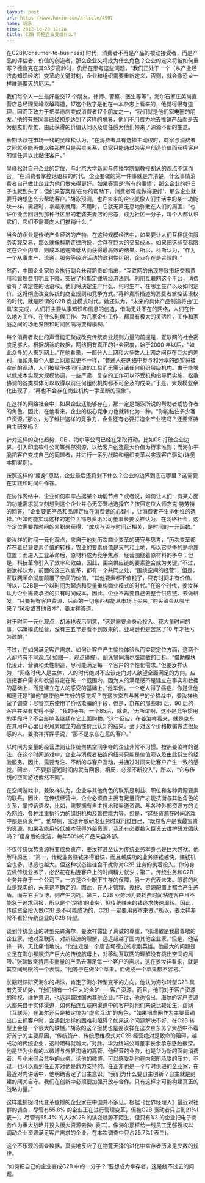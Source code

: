 ```yaml
---
layout: post
url: https://www.huxiu.com/article/4907
name: 胡泳
time: 2012-10-20 11:28
title: C2B 将把企业变成什么？
---
```

在C2B(Consumer-to-business) 时代，消费者不再是产品的被动接受者，而是产品的评估者、价值的创造者，那么企业又将成为什么角色？企业的定义将被如何重写？德鲁克在其95岁高龄时，仍然在思考这些问题，“我们正处于一个（从产业经济向知识经济）变革的关键时刻，企业和组织需要重新定义，否则，就会像恐龙一样难逃覆灭的厄运。”

我们每个人一生最好能交17 个朋友，律师、警察、医生等等”，海尔石家庄美尚直营店总经理吴峰松解释道，17这个数字是他在一本杂志上看来的，他觉得很有道理，因而正致力于把美尚店变成消费者17个朋友之一，“我们就是他们家电圈的朋友。”他的有些同事已经初步达到了这样的境界，他们不用费力地去推销产品而是去为朋友们帮忙，由此获得的价值认同以及信任感为他们带来了源源不断的生意。

长期活跃在市场一线的吴峰松认为，“在消费者具有选择主动权时，商家与消费者之间就不能再像以往那样只是买卖关系，商家只能通过为客户创造价值而获得客户的信任并以此黏住客户。”

吴峰松对自己企业的定位，与北京大学新闻与传播学院副教授胡泳的观点不谋而合，“在消费者掌控话语权的时代，企业要做的第一件事就是弄清楚，什么事情消费者自己做比企业为他们做来得更好。如果答案是‘所有的事情’，那么企业的好日子也就到头了；但如果答案是‘在你的帮助下，消费者可能做得更好’，那么企业就要开始想怎么去帮助客户。”胡泳预测，也许未来的企业就像人们生活中的某一功能块一样，需要时，拿起来就用，不用时，它就无声无息地弥散在人们的周围，“也许企业会回归到那种社区里的老婆夫妻店的形态，成为社区一分子，每个人都认识它们，它们不需要向人们推销什么。”

当今的企业是传统产业经济的产物。在这种规模经济中，如果要让人们互相提供服务实现交易，那么就像科斯定律所说，会存在巨大的交易成本。如果把这些交易限定在企业内部，则成本迅速降低从而获得最高效的结果。所以，科斯认为，“作为一个从事生产、流通、服务等经济活动的盈利性组织，企业存在是合理的。”

然而，中国企业家协会执行副会长蒋黔贵却指出，“互联网的出现导致市场交易费用和管理费用明显下降，突破了科斯定律等经济法则。利用互联网这个平台，消费者有了决定性的话语权，他们将决定生产什么、何时生产、在哪里生产以及如何定价。这将彻底改变传统的商业规则和竞争方式。”蒋黔贵所描述的消费者掌控话语权的时代，就是所谓的C2B 商业模式时代。她还认为，“未来的具体产品制造将由‘工具’来完成，人们将主要从事知识和信息的创造，借助无处不在的网络，人们在什么地方工作、在什么时候工作、为几家企业工作，都具有极大的灵活性，工作和家庭之间的场地界限和时间区隔将变得模糊。”

每个消费者发出的声音能汇聚成改变传统商业规则力量的前提是，互联网的社会密度足够大。根据胡泳的数据，网络拥有真正的社会密度，始于2000 年以后，“如此众多的人来到网上。”在他看来，一部分人上网和大多数人上网之间存在巨大的差别，而如果每个人都上网那就更不一样，“普通人在网络中参与和分享的欲望将被空前的调动，人们被赋予共同行动的工具而无需诉诸任何组织层级机构。由于能够以低成本实现大规模协调，一些严肃、复杂的工作可以不受机构指导而实施，松散协调的各类群体可以取得以前任何组织机构都不可企及的成果。”于是，大规模业余化出现了，“再也不会存在商业机构一手垄断的现象”。

在这样的网络社会中，如果企业还能够存在，那一定是胡泳所说的帮助者或协作者的角色。因此，在他看来，企业的核心竞争力也就转化为一种，“你能黏住多少客户资源。”那么，为了维护这样的竞争力，企业还有必要打造全产业链吗？还要坚持自主研发吗？

针对这样的变化趋势，GE 、海尔等公司已经在采取行动，比如GE 打破企业边界，引入印度软件公司等外部资源，以给客户创造最大价值为行事准则；而海尔干脆把客户变成自己的同盟者，并进行一系列战略和组织变革以实现客户驱动(详见本期案例)。

按照这样的“瘦身”思路，企业最后还将剩下什么？企业的边界到底在哪里？这需要在实践和时间中作答。

在协作网络中，企业如何牢牢占据某个功能节点？或者说，如何让人们一有某方面的功能需求就立刻想到这个企业并心无旁骛地选择它？按照定位大师杰克·特劳特的回答，“企业要把产品和品牌定位在消费者的心智中，让消费者产生排他性的选择。”但如何能实现这样的定位？锡恩资讯公司董事长姜汝祥认为，在网络社会，这个定位需要靠时间的累积来获得，“成功与否与时间正相关，是时间的一元函数。”

姜汝祥的时间一元化观点，来自于他对历次商业变革的研究与思考，“历次变革都存在着经营要素价值的转移。农业的要素价值是天气和土地，所以它竞争的是地理位置；而进入工业革命后，原材料成为竞争焦点，经营围绕着原材料的争夺；但是，科技革命引入了效率和效益，因此，围绕供应链的要素整合成为关键。”不过，姜汝祥认为，前面的这三次变革，都有一个共同之处，“围绕空间的经营”，但是，互联网革命彻底颠覆了空间的价值，“其他要素都不值钱了，只有时间才有价值。所以，C2B是一个以时间为起点和变量重构商业模式的时代。”在这个时代，姜汝祥认为企业需要承担的只有时间成本，因此，企业不需要自己去整合供应链、去做研发，“只要拥有客户资源，后面的一切东西都能从市场上买来。”购买资金从哪里来？“风投或其他资本”，姜汝祥答道。

对于时间一元化观点，胡泳也表示同意，“这是需要全身心投入、花大量时间的事，C2B模式经营，没有三五年是看不到效果的，亚马逊也是苦熬了10 年才扭亏为盈的。”

不过，在如何满足客户需求、如何让客户产生愉悦体验从而实现定位方面，这两个人却持有不同观点( 如图一，观点碰撞)。胡泳赞同海尔张瑞敏的目标，“借助模块化设计、营销和柔性制造，尽可能满足每一个客户的个性化需求。”但姜汝祥认为，“网络时代人是主体，人的时代绝对不应该走向对人欲望全面满足的方向。应该把客户需求和欲望界定在某一个范围内。因为人的满足感不是建立在事实和数据的基础上，而是建立在人的感受的基础上。”他举例，一个老人得了癌症，你是让他知道还是“骗他”能使他产生好的感觉呢？在这次京东与苏宁的价格战中，姜汝祥也做了调查：尽管京东使用了价格欺骗的手段，但是，京东的那些85 后、90 后的客户并没有觉得不妥，“我的秘书，一个85后，就说，‘无所谓啊，这不是竞争惯用的手段吗？不会影响我继续在它上面购物。’”这个反应，在姜汝祥看来，就是京东在其用户心里日积月累建立的高性价比认知的结果。至于对这个价格欺骗做法很反感的人，姜汝祥挥挥手说，“那不是京东在意的客户。”

以时间为变量的经营法则让传统聚焦空间争夺的企业非常不习惯。按照姜汝祥的说法，在这个时间游戏中，企业与消费者粘连的纽带只能是价值观以及由此衍生的经验服务，因此，需要专注、不断的与客户互动，并通过时间来让客户产生一致的感觉。因此，“不要指望短时间内就有回报，相反，必须不断投入”，所以，“它与传统的空间游戏截然不同”。　

在空间游戏中，姜汝祥认为，企业与其他角色的联系是利益、职位和各种资源要素的联系，因此，在传统经营中，企业必须自主拥有足量资产才能抗衡与其他角色的关系，掌控话语权，比如，需要拥有自主技术和渠道资源、与各种外部资源方的关系网络、各种注重执行力的组织机构及管控能力等。但是，“这些资源在时间游戏中都是负资产”。他举例，宝洁开放研发业务时就问过自己，“既然客户是我最宝贵的资源，如果我能用较低成本获得外部资源，我还有必要投入巨资去维护研发团队吗？”瘦身后的宝洁，每年50%的产品来自外部。

不仅传统优势资源将变成负资产，姜汝祥甚至认为传统业务本身也是巨大包袱。他解释原因，“第一，传统业务赚钱来得很快，而且越成功的业务赚钱越快，赚钱机会也多，诱惑也越大。但这种状态往往会干扰你对C2B 业务的执着投入。你分身去做传统业务了，必然花在粘连客户上的时间精力就少；第二，传统业务和C2B 业务并存于一个公司下，一方是企业眼下生存的保障，另一方代表未来。眼前的利益是现实的，未来是不确定的，因此，在人才管理、授权、资源配置上都会产生矛盾。而左右手互博，则产生内耗。第三，C2B 业务因为要耗费时间粘连客户且不能急于追求回报，所以是个‘烧钱’的业务，但传统赚来的钱追求快速周转。因此，传统资金投入做C2B 是不可能成功的，C2B 一定要用资本来做。”所以，姜汝祥非常不看好传统企业的C2B 转型。

谈到传统企业的转型先锋海尔，姜汝祥露出了真诚的尊重，“张瑞敏是我最尊敬的企业家，他对互联网、对新经济的理解，远远超越了国内其他企业家。”但是，他话锋一转，无比痛惜地说，“他注定是一个唐吉坷德式的悲剧英雄。他最大的问题是立足在海尔那艘资产巨大的传统航母上，对移动互联网的理解没有跳出空间的局限。”张瑞敏坚持用多批量的产品去满足每一个客户的需求，这在姜汝祥看来，就是其空间局限的一个表现，“他等于在做N个苹果。而做成一个苹果都不容易。”

长期跟踪研究海尔的胡泳，肯定了海尔转型变革的方向。他认为海尔转型C2B 具有先天优势，“他们拥有一个巨大的金矿——客户资源。而且，他们对于客户资源的珍视、维护意识，也远远超过国内其他企业。”不过，他也指出，海尔的客户资源大都来自于实体渠道，如何粘连互联网渠道中的客户对他们来说比较陌生。虚网（互联网）在海尔还只是被定位为“虚实互动”的角色，“如果把虚网作为主要营销出口去抓客户时，会遇到怎样的困难和阻碍？如果这个问题解决不好，在C2B 转型上会是一个很大的缺憾。”胡泳的这个担忧也是姜汝祥在这次京东苏宁大战中不看好苏宁的主要原因，“传统资产、传统思维模式对C2B 经营绝对是致命的阻碍，越成功的传统企业，这种阻碍就越大。”对此，华为终端公司董事长余承东感触很深。他是华为少有的以微博与外界沟通的高管，他经营的业务，也是华为新的面向消费者、与小米同台竞争的业务。读他的微博，可以感受到他在内部所承受的压力，不过，也可以看到任正非对他是鼎力支持的。任正非也是一个与时俱进的企业家，在最近对内讲话中，他明确否定了自主意识，“我们为什么要自主创新？自主就是封建的闭关自守。我们在创新中必须要加强开放与合作。只有这样才可能构建真正的战略力量。”

这样能捕捉时代变革脉搏的企业家在中国并不多见。根据《世界经理人》最近对社群的调查，尽管有55.8% 的企业正在进行管理变革，但被C2B 驱动者只占到21%( 表一)。尽管有55.4% 的人对C2B 的演变趋势不陌生，但只有1/3 的企业把电子商务作为重大战略并投入很大资源去做( 表二)。像海尔那样给一线员工足够授权以调动企业资源满足客户需求的企业，在本次调查中只占25.7%( 表三)。

这个不乐观的调查数据，真实地反应了在物竞天择的进化中幸存者历来是少数的规律。

“如何把自己的企业变成C2B 中的一分子？”要想成为幸存者，这是绕不过去的问题。

